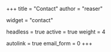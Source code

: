+++
title = "Contact"
author = "reaser"

widget = "contact"

headless = true
active = true
weight = 4

autolink = true
email_form = 0
+++
